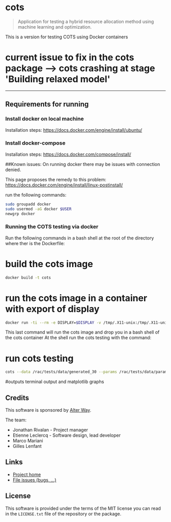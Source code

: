# **cots**

> Application for testing a hybrid resource allocation method using machine learning and optimization.

This is a version for testing COTS using Docker containers

# current issue to fix in the cots package --> cots crashing at stage 'Building relaxed model'
---------------------------------

## Requirements for running


### Install docker on local machine

Installation steps:
https://docs.docker.com/engine/install/ubuntu/

### Install docker-compose

Installation steps:
https://docs.docker.com/compose/install/

##Known issues:
On running docker there may be issues with connection denied.

This page proposes the remedy to this problem:
https://docs.docker.com/engine/install/linux-postinstall/

run the following commands:
```bash
sudo groupadd docker
sudo usermod -aG docker $USER
newgrp docker
```
### Running the COTS testing via docker

Run the following commands in a bash shell at the root of the directory where ther is the Dockerfile:

# build the cots image
```bash
docker build -t cots
```

# run the cots image in a container with export of display
```bash
docker run -ti --rm -e DISPLAY=$DISPLAY -v /tmp/.X11-unix:/tmp/.X11-unix cots
```

This last command will run the cots image and drop you in a bash shell of the cots container
At the shell run the cots testing with the command:

# run cots testing
```bash
cots --data /rac/tests/data/generated_30 --params /rac/tests/data/params.json 
```
#outputs
terminal output and matplotlib graphs 

## Credits

This software is sponsored by [Alter Way](https://www.alterway.fr/).

The team:

- Jonathan Rivalan - Project manager
- Etienne Leclercq - Software design, lead developer
- Marco Mariani
- Gilles Lenfant

## Links

- [Project home](https://git.rnd.alterway.fr/overboard/soft_clustering/rac)
- [File issues (bugs, ...)](https://git.rnd.alterway.fr/overboard/soft_clustering/rac/-/issues)

## License

This software is provided under the terms of the MIT license you can read in the `LICENSE.txt` file
of the repository or the package.
